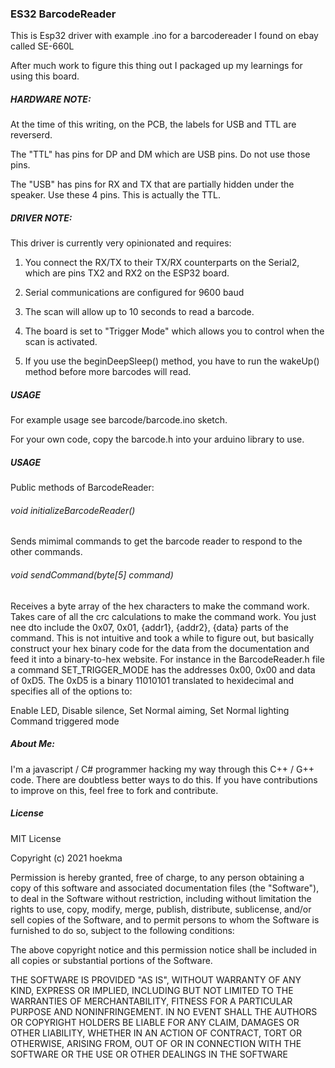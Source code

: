 ### ES32 BarcodeReader

This is Esp32 driver with example .ino for a barcodereader I found on ebay called SE-660L

After much work to figure this thing out I packaged up my learnings for using this board.

##### HARDWARE NOTE:

At the time of this writing, on the PCB, the labels for USB and TTL are reverserd.

The "TTL" has pins for DP and DM which are USB pins. Do not use those pins.

The "USB" has pins for RX and TX that are partially hidden under the speaker. Use these 4 pins. This is actually the TTL.

##### DRIVER NOTE:

This driver is currently very opinionated and requires:

1. You connect the RX/TX to their TX/RX counterparts on the Serial2, which are pins TX2 and RX2 on the ESP32 board.

2. Serial communications are configured for 9600 baud

3. The scan will allow up to 10 seconds to read a barcode.

4. The board is set to "Trigger Mode" which allows you to control when the scan is activated.

5. If you use the beginDeepSleep() method, you have to run the wakeUp() method before more barcodes will read.

##### USAGE

For example usage see barcode/barcode.ino sketch.

For your own code, copy the barcode.h into your arduino library to use.

##### USAGE

Public methods of BarcodeReader:

###### void initializeBarcodeReader()

Sends mimimal commands to get the barcode reader to respond to the other commands.

###### void sendCommand(byte[5] command)

Receives a byte array of the hex characters to make the command work. Takes care of all the crc calculations to make the command work. You just nee dto include the 0x07, 0x01, {addr1}, {addr2}, {data} parts of the command. This is not intuitive and took a while to figure out, but basically construct your hex binary code for the data from the documentation and feed it into a binary-to-hex website. For instance in the BarcodeReader.h file a command SET_TRIGGER_MODE has the addresses 0x00, 0x00 and data of 0xD5. The 0xD5 is a binary 11010101 translated to hexidecimal and specifies all of the options to:

Enable LED,
Disable silence,
Set Normal aiming,
Set Normal lighting
Command triggered mode

##### About Me:

I'm a javascript / C# programmer hacking my way through this C++ / G++ code. There are doubtless better ways to do this. If you have contributions to improve on this, feel free to fork and contribute.

##### License

MIT License

Copyright (c) 2021 hoekma

Permission is hereby granted, free of charge, to any person obtaining a copy
of this software and associated documentation files (the "Software"), to deal
in the Software without restriction, including without limitation the rights
to use, copy, modify, merge, publish, distribute, sublicense, and/or sell
copies of the Software, and to permit persons to whom the Software is
furnished to do so, subject to the following conditions:

The above copyright notice and this permission notice shall be included in all
copies or substantial portions of the Software.

THE SOFTWARE IS PROVIDED "AS IS", WITHOUT WARRANTY OF ANY KIND, EXPRESS OR
IMPLIED, INCLUDING BUT NOT LIMITED TO THE WARRANTIES OF MERCHANTABILITY,
FITNESS FOR A PARTICULAR PURPOSE AND NONINFRINGEMENT. IN NO EVENT SHALL THE
AUTHORS OR COPYRIGHT HOLDERS BE LIABLE FOR ANY CLAIM, DAMAGES OR OTHER
LIABILITY, WHETHER IN AN ACTION OF CONTRACT, TORT OR OTHERWISE, ARISING FROM,
OUT OF OR IN CONNECTION WITH THE SOFTWARE OR THE USE OR OTHER DEALINGS IN THE
SOFTWARE
